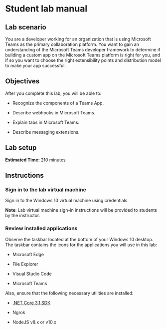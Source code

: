 ﻿# Student lab manual

## Lab scenario

You are a developer working for an organization that is using Microsoft Teams as the primary collaboration platform. You want to gain an understanding of the Microsoft Teams developer framework to determine if building a custom app on the Microsoft Teams platform is right for you, and if so you want to choose the right extensibility points and distribution model to make your app successful. ## Objectives

After you complete this lab, you will be able to:

- Recognize the components of a Teams App.

- Describe webhooks in Microsoft Teams.

- Explain tabs in Microsoft Teams.

- Describe messaging extensions.

## Lab setup

**Estimated Time:** 210 minutes

## Instructions

### Sign in to the lab virtual machine

Sign in to the Windows 10 virtual machine using credentials.

**Note**:
Lab virtual machine sign-in instructions will be provided to students by the instructor.
### Review installed applications

Observe the taskbar located at the bottom of your Windows 10 desktop. The taskbar contains the icons for the applications you will use in this lab:

- Microsoft Edge

- File Explorer

- Visual Studio Code

- Microsoft Teams

Also, ensure that the following necessary utilities are installed:

- [.NET Core 3.1 SDK](https://dotnet.microsoft.com/download)

- Ngrok

- NodeJS v8.x or v10.x

